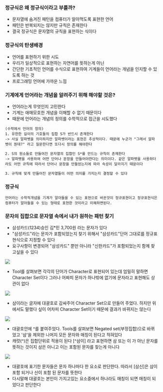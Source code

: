 ### 정규식은 왜 정규식이라고 부를까?
* 문자열에 숨겨진 패턴을 컴퓨터가 알아먹도록 표현한 언어
* 패턴은 반복되지는 않지만 규칙은 존재한다
* 결국 정규식은 문자열의 규칙을 표현하는 식이다

### 정규식의 탄생배경
* 언어를 표현하기 위한 시도
* 우리가 일상적으로 표현하는 자연어를 뜻하는게 아닌
* 간단한 기초적인 언어를 수식으로 표현하여 기계들이 언어라는 개념을 인지할 수 있도록 하는 것
* 프로그래밍 언어에 가까운 느낌

### 기계에게 언어라는 개념을 알려주기 위해 해야할 것은?
* 언어라는게 무엇인지 고민한다
* 기계는 애매모호한 개념을 이해할 수 없기 때문이다
* 때문에 언어라는 개념의 정의를 수학적으로 접근을 시도했다

```
(수학에서 언어의 정의)
1. 유한한 길이의 기호들의 집합 S가 반드시 존재한다
-> 사실 알파벳을 의미하지만 알파벳이라는 표현은 추상적이다. 때문에 누군가 "그래서 알파벳이 뭔데?" 라고 질문한다면 또다시 정의를 해야한다

2. S의 원소들로 만들어진 문자열의 집합인 S*를 만드는 규칙이 존재한다
-> 알파벳을 사용하여 어떤 단어나 문장을 만들어야한다는 의미이다. 같은 알파벳을 사용하더라도 어떤 규칙에 따라서 단어나 문장을 만들었는지에 따라 속성이 달라지기 때문이다

3. 규칙에 맞게 만들어진 문자열들이 어떤 의미를 가지는지 결정할 수 있다
```

### 정규식
`언어라는 수학적개념을 기계가 알아들을 수 있는 표현으로 바꾼것이 정규표현이고 정규표현식은 컴퓨터가 알아들을 수 있는 형태로 표현한 것이라고 이해하면된다.`

### 문자의 집합으로 문자열 속에서 내가 원하는 패턴 찾기
* 삼성카드(1234)승인 김*민 3,700원 라는 문자가 있다
* "삼성카드"라는 문자가 포함되었는지 찾기 위해서 "삼성카드"단어 그대로를 정규표현식으로 지정할 수 있다
* 요구사항이 변경되어 "삼성카드" 뿐만 아니라 "신한카드"가 포함되었는지 함께 찾고싶을 수 있다

<img src="./img/1.png">

* Tool를 살펴보면 각각의 단어가 Character로 표현되어 있는데 엄밀히 말하면 Character Set이다 그러나 어짜피 문자가 하나밖에 없기에 문자라고 표현해도 상관이 없다

<img src="./img/2.png">

* 삼이라는 글자에 대괄호로 감싸주어 Character Set으로 만들어 주었다. 하지만 위에서도 말했다 싶이 어차피 Character Set이기 때문에 결과가 바뀌지는 않는다

<img src="./img/3.png">

* 대괄호안에 ^를 붙여주었다. Tools를 살펴보면 Negated set(부정집합)으로 바뀌었고 '삼'을 제외한 나머지 모든 문자와 매칭이 된다고 적혀있다
* 캐럿(^)은 집합단위로 적용이 된다 [^삼이] 라고 표현하면 삼 또는 이 가 아닌 문자를 뜻하는 것이지 삼은 아니고 이는 포함된 문자를 찾는게 아니다

<img src="./img/4.png">

* 대괄호에 표기한 문자들은 문자 하나마다 한 요소로 판단한다. 따라서 [삼신]은 삼이 포함 되거나 신이 포함 된 문자를 뜻한다
* 다시말해 대괄호는 본인이 가지고있는 요소중에서 하나라도 매칭이 되면 매칭이 되었다고 판단한다